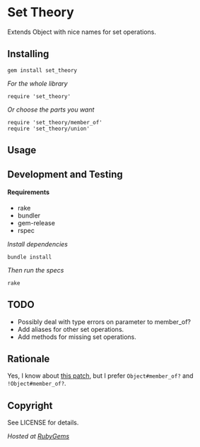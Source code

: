 Set Theory
==========

Extends Object with nice names for set operations.

Installing
----------

    gem install set_theory

_For the whole library_

    require 'set_theory'

_Or choose the parts you want_

    require 'set_theory/member_of'
    require 'set_theory/union'

Usage
-----

Development and Testing
-----------------------

#### Requirements

* rake
* bundler
* gem-release
* rspec

_Install dependencies_

    bundle install

_Then run the specs_

    rake

TODO
----

* Possibly deal with type errors on parameter to member_of?
* Add aliases for other set operations.
* Add methods for missing set operations.

Rationale
---------
Yes, I know about [this patch](https://github.com/rails/rails/pull/265), but I prefer `Object#member_of?` and `!Object#member_of?`.

Copyright
---------
See LICENSE for details.

_Hosted at [RubyGems](http://rubygems.org/gems/set_theory)_